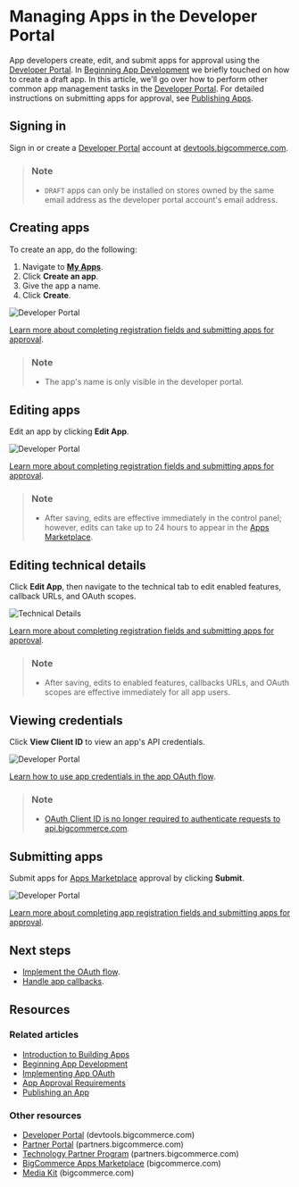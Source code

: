 # Managing Apps in the Developer Portal



App developers create, edit, and submit apps for approval using the [Developer Portal](https://devtools.bigcommerce.com/). In [Beginning App Development](/api-docs/apps/guide/development) we briefly touched on how to create a draft app. In this article, we'll go over how to perform other common app management tasks in the [Developer Portal](https://devtools.bigcommerce.com/). For detailed instructions on submitting apps for approval, see [Publishing Apps](/api-docs/apps/guide/publishing).

## Signing in

Sign in or create a [Developer Portal](https://devtools.bigcommerce.com) account at [devtools.bigcommerce.com](https://devtools.bigcommerce.com).

<div class="HubBlock--callout">
<div class="CalloutBlock--info">
<div class="HubBlock-content">

> ### Note
> * `DRAFT` apps can only be installed on stores owned by the same email address as the developer portal account's email address.

</div>
</div>
</div>

## Creating apps

To create an app, do the following:

1. Navigate to **[My Apps](https://devtools.bigcommerce.com/my/apps)**.
2. Click **Create an app**.
3. Give the app a name.
4. Click **Create**.

![Developer Portal](https://storage.googleapis.com/bigcommerce-production-dev-center/images/apps-04-developer-portal-01.png "Developer Portal")

[Learn more about completing registration fields and submitting apps for approval](/api-docs/apps/guide/publishing).

<div class="HubBlock--callout">
<div class="CalloutBlock--info">
<div class="HubBlock-content">

> ### Note
> * The app's name is only visible in the developer portal.

</div>
</div>
</div>

## Editing apps

Edit an app by clicking **Edit App**.

![Developer Portal](https://storage.googleapis.com/bigcommerce-production-dev-center/images/apps-04-developer-portal-01.png "Developer Portal")

[Learn more about completing registration fields and submitting apps for approval](/api-docs/apps/guide/publishing).

<div class="HubBlock--callout">
<div class="CalloutBlock--warnings">
<div class="HubBlock-content">

> ### Note
> * After saving, edits are effective immediately in the control panel; however, edits can take up to 24 hours to appear in the [Apps Marketplace](https://www.bigcommerce.com/apps/).

</div>
</div>
</div>

## Editing technical details

Click **Edit App**, then navigate to the technical tab to edit enabled features, callback URLs, and OAuth scopes.

![Technical Details](https://storage.googleapis.com/bigcommerce-production-dev-center/images/apps-04-developer-portal-04.png "Technical Details")

[Learn more about completing registration fields and submitting apps for approval](/api-docs/apps/guide/publishing).

<div class="HubBlock--callout">
<div class="CalloutBlock--warning">
<div class="HubBlock-content">

> ### Note
> * After saving, edits to enabled features, callbacks URLs, and OAuth scopes are effective immediately for all app users.

</div>
</div>
</div>

## Viewing credentials

Click **View Client ID** to view an app's API credentials.

![Developer Portal](https://storage.googleapis.com/bigcommerce-production-dev-center/images/apps-04-developer-portal-01.png "Developer Portal")

[Learn how to use app credentials in the app OAuth flow](/api-docs/apps/guide/auth).

<div class="HubBlock--callout">
<div class="CalloutBlock--info">
<div class="HubBlock-content">

> ### Note
> * [OAuth Client ID is no longer required to authenticate requests to api.bigcommerce.com](/changelog#posts/o-auth-client-id-is-no-longer-required-for-requests-to-api-bigcommerce-com).

</div>
</div>
</div>

## Submitting apps

Submit apps for [Apps Marketplace](https://www.bigcommerce.com/apps) approval by clicking **Submit**.

![Developer Portal](https://storage.googleapis.com/bigcommerce-production-dev-center/images/apps-04-developer-portal-01.png "Developer Portal")

[Learn more about completing app registration fields and submitting apps for approval](/api-docs/apps/guide/publishing).

## Next steps
* [Implement the OAuth flow](/api-docs/apps/guide/auth).
* [Handle app callbacks](/api-docs/apps/guide/callbacks).

## Resources

### Related articles

* [Introduction to Building Apps](/api-docs/apps/guide/intro)
* [Beginning App Development](/api-docs/apps/guide/development)
* [Implementing App OAuth](/api-docs/apps/guide/auth)
* [App Approval Requirements](/api-docs/apps/guide/requirements)
* [Publishing an App](/api-docs/apps/guide/publishing)

### Other resources

* [Developer Portal](https://devtools.bigcommerce.com/) (devtools.bigcommerce.com)
* [Partner Portal](https://partners.bigcommerce.com/English/) (partners.bigcommerce.com)
* [Technology Partner Program](https://partners.bigcommerce.com/English/register_email.aspx) (partners.bigcommerce.com)
* [BigCommerce Apps Marketplace](https://www.bigcommerce.com/apps/) (bigcommerce.com)
* [Media Kit](https://www.bigcommerce.com/press/media-kit/) (bigcommerce.com)

